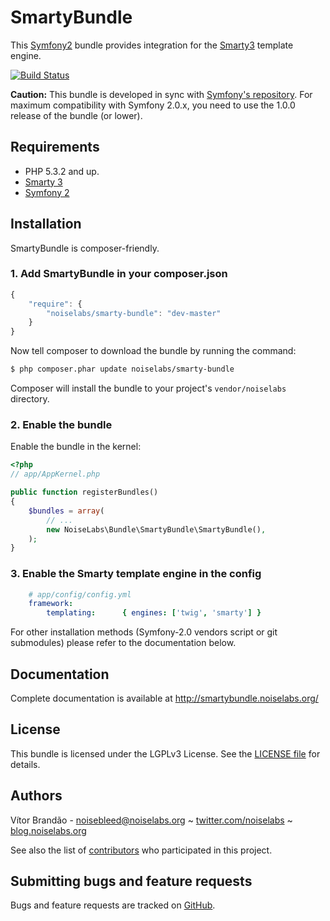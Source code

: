 SmartyBundle
============

This [Symfony2](http://symfony.com/) bundle provides integration for the [Smarty3](http://www.smarty.net/) template engine.

[![Build Status](https://secure.travis-ci.org/noiselabs/SmartyBundle.png?branch=master)](http://travis-ci.org/noiselabs/SmartyBundle)

**Caution:** This bundle is developed in sync with [Symfony's repository](https://github.com/symfony/symfony).
For maximum compatibility with Symfony 2.0.x, you need to use the 1.0.0 release of the bundle (or lower).

Requirements
------------

* PHP 5.3.2 and up.
* [Smarty 3](http://www.smarty.net)
* [Symfony 2](http://www.symfony.com)

Installation
------------

SmartyBundle is composer-friendly.

### 1. Add SmartyBundle in your composer.json

```js
{
    "require": {
        "noiselabs/smarty-bundle": "dev-master"
    }
}
```

Now tell composer to download the bundle by running the command:

``` bash
$ php composer.phar update noiselabs/smarty-bundle
```

Composer will install the bundle to your project's `vendor/noiselabs` directory.

### 2. Enable the bundle

Enable the bundle in the kernel:

``` php
<?php
// app/AppKernel.php

public function registerBundles()
{
    $bundles = array(
        // ...
        new NoiseLabs\Bundle\SmartyBundle\SmartyBundle(),
    );
}
```

### 3. Enable the Smarty template engine in the config

``` yml
    # app/config/config.yml
    framework:
        templating:      { engines: ['twig', 'smarty'] }
```

For other installation methods (Symfony-2.0 vendors script or git submodules) please refer to the documentation below.

Documentation
-------------

Complete documentation is available at http://smartybundle.noiselabs.org/

License
-------

This bundle is licensed under the LGPLv3 License. See the [LICENSE file](https://github.com/noiselabs/SmartyBundle/blob/master/Resources/meta/LICENSE) for details.

Authors
-------

Vítor Brandão - <noisebleed@noiselabs.org> ~ [twitter.com/noiselabs](http://twitter.com/noiselabs) ~ [blog.noiselabs.org](http://blog.noiselabs.org)

See also the list of [contributors](https://github.com/noiselabs/SmartyBundle/contributors) who participated in this project.

Submitting bugs and feature requests
------------------------------------

Bugs and feature requests are tracked on [GitHub](https://github.com/noiselabs/SmartyBundle/issues).
